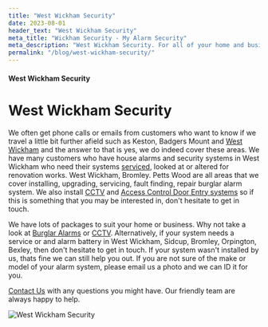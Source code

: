 ```yaml
---
title: "West Wickham Security"
date: 2023-08-01
header_text: "West Wickham Security"
meta_title: "Wickham Security - My Alarm Security"
meta_description: "West Wickham Security. For all of your home and business security needs in West Wickham, give us a call 020 8302 4065. Burglar alarm and cctv. Servicing."
permalink: "/blog/west-wickham-security/"
---
```


#### West Wickham Security

# West Wickham Security

We often get phone calls or emails from customers who want to know if we travel a little bit further afield such as Keston, Badgers Mount and [West Wickham](/pages/west-wickham/) and the answer to that is yes, we do indeed cover these areas. We have many customers who have house alarms and security systems in West Wickham who need their systems [serviced](/categories/servicing-and-repairs/), looked at or altered for renovation works. West Wickham, Bromley. Petts Wood are all areas that we cover installing, upgrading, servicing, fault finding, repair burglar alarm system. We also install [CCTV](/categories/cctv/) and [Access Control Door Entry systems](/categories/access-control/) so if this is something that you may be interested in, don\'t hesitate to get in touch.

We have lots of packages to suit your home or business. Why not take a look at [Burglar Alarms](/categories/burglar-alarms/) or [CCTV](/categories/cctv/). Alternatively, if your system needs a service or and alarm battery in West Wickham, Sidcup, Bromley, Orpington, Bexley, then don\'t hesitate to get in touch. If your system wasn\'t installed by us, thats fine we can still help you out. If you are not sure of the make or model of your alarm system, please email us a photo and we can ID it for you.

[Contact Us](/contact/) with any questions you might have. Our friendly team are always happy to help.

![West Wickham Security](https://res.cloudinary.com/kbs/image/upload/nuqskrlyntntstkyqv2s.jpg)